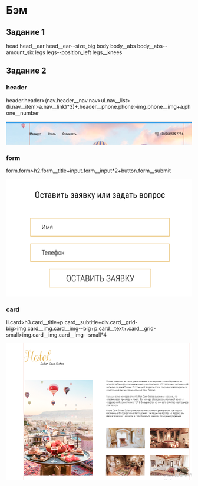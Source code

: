 # Бэм
## Задание 1
head
head__ear
head__ear--size_big
body
body__abs
body__abs--amount_six
legs
legs--position_left
legs__knees


## Задание 2
### header

header.header>(nav.header__nav.nav>ul.nav__list>(li.nav__item>a.nav__link)*3)+.header__phone.phone>img.phone__img+a.phone__number

![alt text](pic/Screenshot_1.png)


### form 

form.form>h2.form__title+input.form__input*2+button.form__submit

![Alt text](pic/Screenshot_2.png)

### card

li.card>h3.card__title+p.card__subtitle+div.card__grid-big>img.card__img.card__img--big+p.card__text+.card__grid-small>img.card__img.card__img--small*4

![Alt text](pic/Screenshot_3.png)